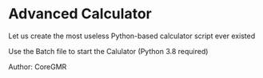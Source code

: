 # Advanced Calculator
 Let us create the most useless Python-based calculator script ever existed

 Use the Batch file to start the Calulator (Python 3.8 required)
 
 Author: CoreGMR
